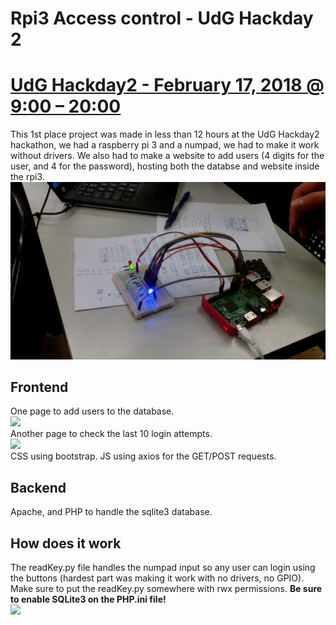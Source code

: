 # Rpi3 Access control - UdG Hackday 2
# [UdG Hackday2 - February 17, 2018 @ 9:00 – 20:00](http://hackday.udg.edu/)
This 1st place project was made in less than 12 hours at the UdG Hackday2 hackathon,
we had a raspberry pi 3 and a numpad, we had to make it work without drivers.
We also had to make a website to add users (4 digits for the user, and 4 for the password),
hosting both the databse and website inside the rpi3.
<br>
<img src="img_repo/0.jpg">
<br>


## Frontend
One page to add users to the database.
<br>
<img src="img_repo/1.jpg">
<br>
Another page to check the last 10 login attempts.
<br>
<img src="img_repo/2.jpg">
<br>
CSS using bootstrap. 
JS using axios for the GET/POST requests.

## Backend
Apache, and PHP to handle the sqlite3 database.

## How does it work
The readKey.py file handles the numpad input so any user can login using the buttons 
(hardest part was making it work with no drivers, no GPIO).
Make sure to put the readKey.py somewhere with rwx permissions.
<b>Be sure to enable SQLite3 on the PHP.ini file!</b>
<br>
<img src="img_repo/3.jpg">
<br>
